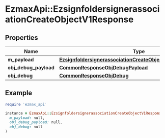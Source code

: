 # EzmaxApi::EzsignfoldersignerassociationCreateObjectV1Response

## Properties

| Name | Type | Description | Notes |
| ---- | ---- | ----------- | ----- |
| **m_payload** | [**EzsignfoldersignerassociationCreateObjectV1ResponseMPayload**](EzsignfoldersignerassociationCreateObjectV1ResponseMPayload.md) |  |  |
| **obj_debug_payload** | [**CommonResponseObjDebugPayload**](CommonResponseObjDebugPayload.md) |  | [optional] |
| **obj_debug** | [**CommonResponseObjDebug**](CommonResponseObjDebug.md) |  | [optional] |

## Example

```ruby
require 'ezmax_api'

instance = EzmaxApi::EzsignfoldersignerassociationCreateObjectV1Response.new(
  m_payload: null,
  obj_debug_payload: null,
  obj_debug: null
)
```

